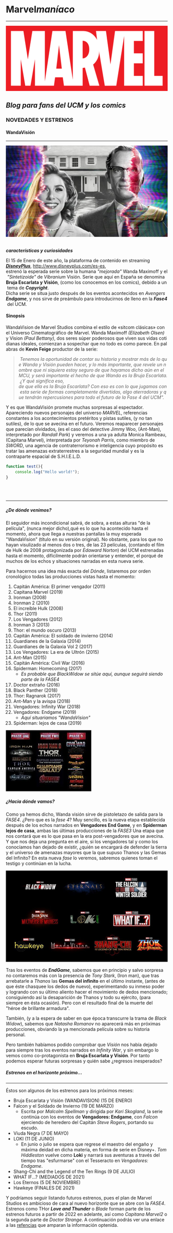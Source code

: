 # Marvel*maníaco*
-----

![Marvel*maníaco*](MarvelLogo.svg)

## *Blog para fans del UCM y los comics*

### NOVEDADES Y ESTRENOS

#### WandaVisión

---
![WandaVisión](wandavisión.jpg) 

***características y curiosidades***

El 15 de Enero de este año, la plataforma de contenido en streaming [***DisneyPlus***](http://www.disneyplus.com/es-es), <http://www.disneyplus.com/es-es>, estrenó la esperada serie sobre la humana *"mejorada"* Wanda Maximoff y el *"Sintetizoide"* de *Vibranium* Visión. Serie que aquí en España se denomina **Bruja Escarlata y Visión**, (como los conocemos en los comics), debido a un tema de ***Copyright***. 
Dicha serie se situa justo después de los eventos acontecidos en *Avengers**Endgame***, y nos sirve de preámbulo para introducirnos de lleno en la ***Fase4*** del UCM.

#### Sinopsis

WandaVision de Marvel Studios combina el estilo de «sitcom clásicas» con el Universo Cinematográfico de Marvel. Wanda Maximoff *(Elizabeth Olsen)* y Vision *(Paul Bettany)*, dos seres súper poderosos que viven sus vidas cotidianas ideales, comienzan a sospechar que no todo es como parece. En palabras de **Kevin Feige** productor de la serie:

> *Tenemos la oportunidad de contar su historia y mostrar más de lo que Wanda y Visión pueden hacer, y lo más importante, que revele un nombre que ni siquiera estoy seguro de que hayamos dicho aún en el MCU, y será importante el hecho de que Wanda es la Bruja Escarlata. ¿Y qué significa eso, de que ella es la Bruja Escarlata? Con eso es con lo que jugamos con esta serie de formas completamente divertidas, algo aterradoras y que tendrán repercusiones para todo el futuro de la Fase 4 del UCM".*

Y es que WandaVisión promete muchas sorpresas al espectador. Apareciendo nuevos personajes del universo *MARVEL*, referencias constantes a los acontecimientos pretéritos y pistas sutiles, (y no tan sutiles), de lo que se avecina en el futuro. Veremos reaparecer personajes que parecían olvidados, (es el caso del detective Jimmy Woo, (Ant-Man), interpretado por *Randall Park*) y veremos a una ya adulta Monica Rambeau, (Capitana Marvel), interpretada por *Teyonah Parris*, como miembro de *SWORD*, una agencia de contraterrorismo e inteligencia cuyo propósito es tratar las amenazas extraterrestres a la seguridad mundial y es la contraparte espacial de S.H.I.E.L.D.

```javascript
function test(){
	console.log("Hello world!");
}





```
---
##### ¿De dónde venimos?

El seguidor más incondicional sabrá, de sobra, a estas alturas \"de la película", (nunca mejor dicho),qué es lo que ha acontecido hasta el momento, ahora que llega a nuestras pantallas la muy esperada "WandaVision" (título en su versión original). No obstante, para los que no hayan visulizado al menos dos o tres, de las 23 películas, (contando el film de Hulk de 2008 protagonizada por *Edaward Norton*) del UCM estrenadas hasta el momento, difícilmente podrán orientarse y entender, el porqué de muchos de los echos y situaciones narradas en esta nueva serie.

Para hacernos una idea más exacta del *Dónde*, listaremos por orden cronológico todas las producciones vistas hasta el momento:
1. Capitán América: El primer vengador (2011)
2. Capitana Marvel (2019)
3. Ironman (2008)
4. Ironman 2 (2010)
5. El increíble Hulk (2008)
6. Thor (2011)
7. Los Vengadores (2012)
8. Ironman 3 (2013)
9. Thor: el mundo oscuro (2013)
10. Capitán América: El soldado de invierno (2014)
11. Guardianes de la Galaxia (2014)
12. Guardianes de la Galaxia Vol 2 (2017)
13. Los Vengadores: La era de Ultrón (2015)
14. Ant-Man (2015)
15. Capitán América: Civil War (2016)
16. Spiderman: Homecoming (2017)
	- *Es probable que BlackWidow se sitúe aquí, aunque seguirá siendo parte de la FASE4*
17. Doctor extraño (2016)
18. Black Panther (2018)
19. Thor: Ragnarok (2017)
20. Ant-Man y la avispa (2018)
21. Vengadores: Infinity War (2018)
22. Vengadores: Endgame (2019)
	- *Aquí situariamos "WandaVision"*
23. Spiderman: lejos de casa (2019)

![FASE123](FASE123.jpg)

##### ¿Hacia dónde vamos?

Como ya hemos dicho, Wanda visión sirve de pistoletazo de salida para la *FASE4*. ¿Pero que es la *fase 4*? Muy sencillo, es la nueva etapa establecida después de los echos narrados en **Vengadores End Game**, y en **Spiderman lejos de casa**, ambas las últimas producciones de la *FASE3* Una etapa que nos contará que es lo que pasa en la era post-vengadores que se avecina. Y que nos deja una pregunta en el aire, si los vengadores tal y como los conocíamos han dejado de existir, ¿quién se encargará de defender la tierra y el universo de amenazas mayores que la que supuso Thanos y las Gemas del Infinito? En esta nueva *fase* lo veremos, sabremos quienes toman el testigo y continúan en la lucha.

![FASE4](FASE4.jpg)

Tras los eventos de ***EndGame***, sabemos que en principio y salvo sorpresa no contaremos más con la presencia de *Tony Stark*, (Iron man), que tras arrebatarle a *Thanos* las **Gemas del infinito** en el último instante, (antes de que éste chasquee los dedos de nuevo), experimentando su inmeso poder y logrando con su último aliento hacer el movimiento de dedos mencionado; consiguiendo así la desaparición de Thanos y todo su ejército, (para siempre en ésta ocasión). Pero con el resultado final de la muerte del "héroe de brillante armadura".

También, (y a la espera de saber en que época transcurre la trama de *Black Widow*), sabemos que *Natasha Romanov* no aparecerá más en próximas producciones, obviando la ya mencionada película sobre su historia personal.

Pero también habíamos podido comprobar que *Visión* nos había dejado para siempre tras los eventos narrados en *Infinity War*, y sin embargo lo vemos como co-protagonista en **Bruja Escarlata y Visión**. Por tanto podemos esperar futuras sorpresas y quién sabe ¿regresos inesperados?

##### Estrenos en el horizonte próximo...
---
Éstos son algunos de los estrenos para los próximos meses:
- Bruja Escarlata y Visión (WANDAVISION) (15 DE ENERO)
- Falcon y el Soldado de Invierno (19 DE MARZO)
	- Escrita por *Malcolm Spellman* y dirigida por *Kari Skogland*, la serie continúa con los eventos de **Vengadores: Endgame**, con *Falcon* ejerciendo de heredero del Capitán *Steve Rogers*, portando su escudo.
- Viuda Negra (7 DE MAYO)
- LOKI (11 DE JUNIO)
	- En junio o julio se espera que regrese el maestro del engaño y máxima deidad en dicha materia, en forma de serie en Disney+. *Tom Hiddleston* vuelve como **Loki** y narrará sus aventuras a través del tiempo tras "esfurmarse" con el Tesseracto en *Vengadores: Endgame*.
- Shang-Chi and the Legend of the Ten Rings (9 DE JULIO)
- WHAT IF...? (MEDIADOS DE 2021)
- Los Eternos (5 DE NOVIEMBRE)
- Hawkeye (FINALES DE 2021)

Y podríamos seguir listando futuros estrenos, pues el plan de Marvel Studios es ambicioso de cara al nuevo horizonte que se abre con la *FASE4*. Estrenos como THor ***Love and Thunder*** o *Blade* forman parte de los estrenos futuros a partir de 2022 en adelante, así como *Capitana Marvel2* o la segunda parte de *Doctor Strange*. A continuación podrás ver una enlace a las [refencias]( https://sergioagra.github.io/referenciasGitHub.io/. ) que amparan la información optenida.






